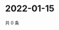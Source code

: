 # 2022-01-15

共 0 条

<!-- BEGIN WEIBO -->
<!-- 最后更新时间 Sat Jan 15 2022 15:11:47 GMT+0800 (China Standard Time) -->

<!-- END WEIBO -->
